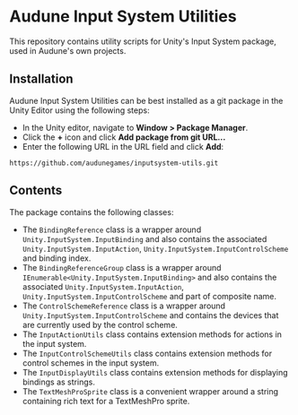 # Audune Input System Utilities

This repository contains utility scripts for Unity's Input System package, used in Audune's own projects.

## Installation

Audune Input System Utilities can be best installed as a git package in the Unity Editor using the following steps:

* In the Unity editor, navigate to **Window > Package Manager**.
* Click the **+** icon and click **Add package from git URL...**
* Enter the following URL in the URL field and click **Add**:

```
https://github.com/audunegames/inputsystem-utils.git
```

## Contents

The package contains the following classes:

* The `BindingReference` class is a wrapper around `Unity.InputSystem.InputBinding` and also contains the associated `Unity.InputSystem.InputAction`, `Unity.InputSystem.InputControlScheme` and binding index.
* The `BindingReferenceGroup` class is a wrapper around `IEnumerable<Unity.InputSystem.InputBinding>` and also contains the associated `Unity.InputSystem.InputAction`, `Unity.InputSystem.InputControlScheme` and part of composite name.
* The `ControlSchemeReference` class is a wrapper around `Unity.InputSystem.InputControlScheme` and contains the devices that are currently used by the control scheme.
* The `InputActionUtils` class contains extension methods for actions in the input system.
* The `InputControlSchemeUtils` class contains extension methods for control schemes in the input system.
* The `InputDisplayUtils` class contains extension methods for displaying bindings as strings.
* The `TextMeshProSprite` class is a convenient wrapper around a string containing rich text for a TextMeshPro sprite.
